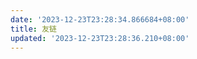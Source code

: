 ```yaml
---
date: '2023-12-23T23:28:34.866684+08:00'
title: 友链
updated: '2023-12-23T23:28:36.210+08:00'
---
```

<div id="qexo-friends"></div>
<link rel="stylesheet" href="https://unpkg.com/qexo-friends/friends.css"/>
<script src="https://cdn.jsdelivr.net/npm/qexo-static@1.6.0/hexo/friends.js"></script>
<script>loadQexoFriends("qexo-friends", "${https://admin.mlou.xyz}")</script>
